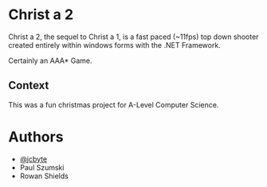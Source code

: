# Christ a 2

Christ a 2, the sequel to Christ a 1, is a fast paced (~11fps) top down shooter created entirely within windows forms with the .NET Framework.

Certainly an AAA\* Game.

## Context

This was a fun christmas project for A-Level Computer Science.

# Authors

- [@jcbyte](https://github.com/jcbyte)
- Paul Szumski
- Rowan Shields
